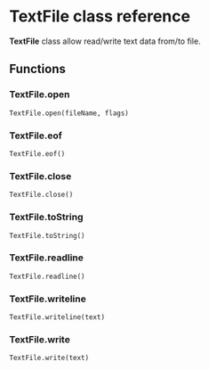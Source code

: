 # **TextFile** class reference

**TextFile** class allow read/write text data from/to file.

## Functions

### TextFile.open

``TextFile.open(fileName, flags)``

### TextFile.eof

``TextFile.eof()``

### TextFile.close

``TextFile.close()``

### TextFile.toString

``TextFile.toString()``

### TextFile.readline

``TextFile.readline()``

### TextFile.writeline

``TextFile.writeline(text)``

### TextFile.write

``TextFile.write(text)``
